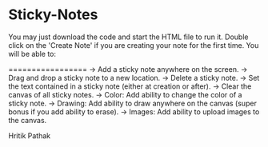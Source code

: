 # Sticky-Notes



You may just download the code and start the HTML file to run it. 
Double click on the 'Create Note' if you are creating your note for the first time. 
You will be able to: 

=================
-> Add a sticky note anywhere on the screen.
-> Drag and drop a sticky note to a new location.
-> Delete a sticky note.
-> Set the text contained in a sticky note (either at creation or after).
-> Clear the canvas of all sticky notes.
-> Color: Add ability to change the color of a sticky note.
-> Drawing: Add ability to draw anywhere on the canvas (super bonus if you add ability to erase).
-> Images: Add ability to upload images to the canvas.

Hritik Pathak
